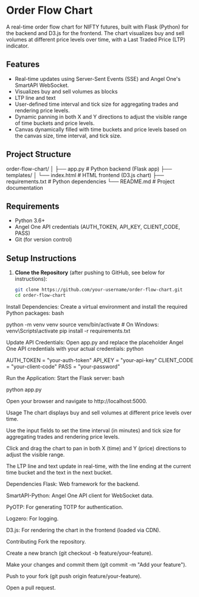 # Order Flow Chart

A real-time order flow chart for NIFTY futures, built with Flask (Python) for the backend and D3.js for the frontend. The chart visualizes buy and sell volumes at different price levels over time, with a Last Traded Price (LTP) indicator.

## Features
- Real-time updates using Server-Sent Events (SSE) and Angel One's SmartAPI WebSocket.
- Visualizes buy and sell volumes as blocks
- LTP line and text
- User-defined time interval and tick size for aggregating trades and rendering price levels.
- Dynamic panning in both X and Y directions to adjust the visible range of time buckets and price levels.
- Canvas dynamically filled with time buckets and price levels based on the canvas size, time interval, and tick size.

## Project Structure

order-flow-chart/
│
├── app.py              # Python backend (Flask app)
├── templates/
│   └── index.html      # HTML frontend (D3.js chart)
├── requirements.txt    # Python dependencies
└── README.md           # Project documentation

## Requirements
- Python 3.6+
- Angel One API credentials (AUTH_TOKEN, API_KEY, CLIENT_CODE, PASS)
- Git (for version control)

## Setup Instructions
1. **Clone the Repository** (after pushing to GitHub, see below for instructions):
   ```bash
   git clone https://github.com/your-username/order-flow-chart.git
   cd order-flow-chart

Install Dependencies:
Create a virtual environment and install the required Python packages:
bash

python -m venv venv
source venv/bin/activate  # On Windows: venv\Scripts\activate
pip install -r requirements.txt

Update API Credentials:
Open app.py and replace the placeholder Angel One API credentials with your actual credentials:
python

AUTH_TOKEN = "your-auth-token"
API_KEY = "your-api-key"
CLIENT_CODE = "your-client-code"
PASS = "your-password"

Run the Application:
Start the Flask server:
bash

python app.py

Open your browser and navigate to http://localhost:5000.

Usage
The chart displays buy and sell volumes at different price levels over time.

Use the input fields to set the time interval (in minutes) and tick size for aggregating trades and rendering price levels.

Click and drag the chart to pan in both X (time) and Y (price) directions to adjust the visible range.

The LTP line and text update in real-time, with the line ending at the current time bucket and the text in the next bucket.

Dependencies
Flask: Web framework for the backend.

SmartAPI-Python: Angel One API client for WebSocket data.

PyOTP: For generating TOTP for authentication.

Logzero: For logging.

D3.js: For rendering the chart in the frontend (loaded via CDN).

Contributing
Fork the repository.

Create a new branch (git checkout -b feature/your-feature).

Make your changes and commit them (git commit -m "Add your feature").

Push to your fork (git push origin feature/your-feature).

Open a pull request.

